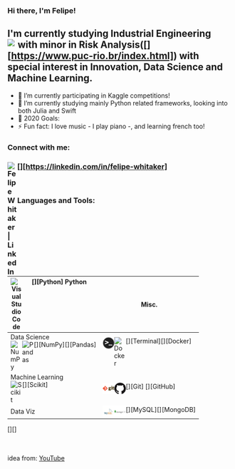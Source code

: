 ### Hi there, I'm Felipe!

## I'm currently studying Industrial Engineering with minor in Risk Analysis([<img align="left" width="23px" src="https://logodownload.org/wp-content/uploads/2015/02/puc-rio-logo.gif"/>][https://www.puc-rio.br/index.html])  with special interest in Innovation, Data Science and Machine Learning.

- 🔭 I’m currently participating in Kaggle competitions!
- 🌱 I’m currently studying mainly Python related frameworks, looking into both Julia and Swift 
- 🥅 2020 Goals: 
- ⚡ Fun fact: I love music - I play piano -, and learning french too!

### Connect with me:

### [<img align="left" alt="Felipe Whitaker | LinkedIn" width="22px" src="https://cdn.jsdelivr.net/npm/simple-icons@v3/icons/linkedin.svg" />][https://linkedin.com/in/felipe-whitaker]
<br />

### Languages and Tools:

| [<img align="left" alt="Visual Studio Code" width="26px" src="https://seeklogo.com/images/P/python-logo-A32636CAA3-seeklogo.com.png"/>][Python] Python | Misc.                                                        |
| ------------------------------------------------------------ | ------------------------------------------------------------ |
| Data Science<br/> [<img align="left" alt="NumPy" width="26px" src="https://user-images.githubusercontent.com/50221806/86498201-a8bd8680-bd39-11ea-9d08-66b610a8dc01.png"/>][NumPy][<img align="left" alt="Pandas" width="26px" src="https://www.pinclipart.com/picdir/middle/367-3678882_python-logo-clipart-easy-pandas-python-logo-png.png"/>][Pandas] | [<img align="left" alt="Terminal" width="26px" src="https://raw.githubusercontent.com/github/explore/80688e429a7d4ef2fca1e82350fe8e3517d3494d/topics/terminal/terminal.png" />][Terminal][<img align="left" alt="Docker" width="26px" src="https://www.docker.com/sites/default/files/d8/2019-07/vertical-logo-monochromatic.png"/>][Docker] |
| Machine Learning<br>[<img align="left" alt="Scikit" width="26px" src="https://e7.pngegg.com/pngimages/905/45/png-clipart-scikit-learn-python-scikit-logo-brand-learning-text-computer.png"/>][Scikit] | [<img align="left" alt="Git" width="26px" src="https://raw.githubusercontent.com/github/explore/80688e429a7d4ef2fca1e82350fe8e3517d3494d/topics/git/git.png" />][Git] [<img align="left" alt="GitHub" width="26px" src="https://raw.githubusercontent.com/github/explore/78df643247d429f6cc873026c0622819ad797942/topics/github/github.png" />][GitHub] |
| Data Viz<br>                                                 | [<img align="left" alt="MySQL" width="26px" src="https://raw.githubusercontent.com/github/explore/80688e429a7d4ef2fca1e82350fe8e3517d3494d/topics/mysql/mysql.png" />][MySQL][<img align="left" alt="MongoDB" width="26px" src="https://raw.githubusercontent.com/github/explore/80688e429a7d4ef2fca1e82350fe8e3517d3494d/topics/mongodb/mongodb.png" />][MongoDB] |


[<img align="left" alt="" width="26px" src=""/>][]















<br /><br />
idea from: [YouTube](https://www.youtube.com/watch?v=n6d4KHSKqGk)


